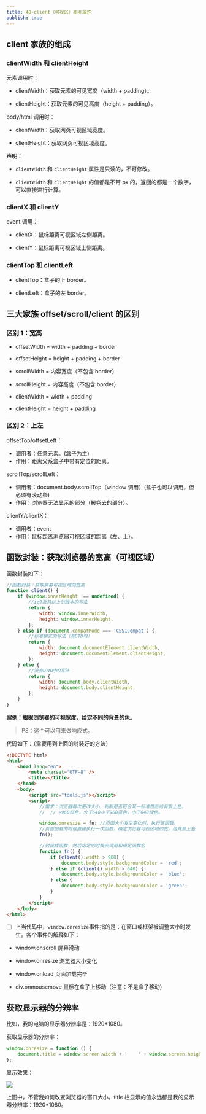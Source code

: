 ```yaml
---
title: 40-client（可视区）相关属性
publish: true
---
```


## client 家族的组成

### clientWidth 和 clientHeight

元素调用时：

- clientWidth：获取元素的可见宽度（width + padding）。

- clientHeight：获取元素的可见高度（height + padding）。

body/html 调用时：

- clientWidth：获取网页可视区域宽度。

- clientHeight：获取网页可视区域高度。

**声明**：

- `clientWidth` 和 `clientHeight` 属性是只读的，不可修改。

- `clientWidth` 和 `clientHeight` 的值都是不带 px 的，返回的都是一个数字，可以直接进行计算。

### clientX 和 clientY

event 调用：

- clientX：鼠标距离可视区域左侧距离。

- clientY：鼠标距离可视区域上侧距离。

### clientTop 和 clientLeft

- clientTop：盒子的上 border。

- clientLeft：盒子的左 border。

## 三大家族 offset/scroll/client 的区别

### 区别 1：宽高

- offsetWidth = width + padding + border
- offsetHeight = height + padding + border

- scrollWidth = 内容宽度（不包含 border）
- scrollHeight = 内容高度（不包含 border）

- clientWidth = width + padding
- clientHeight = height + padding

### 区别 2：上左

offsetTop/offsetLeft：

- 调用者：任意元素。(盒子为主)
- 作用：距离父系盒子中带有定位的距离。

scrollTop/scrollLeft：

- 调用者：document.body.scrollTop（window 调用）(盒子也可以调用，但必须有滚动条)
- 作用：浏览器无法显示的部分（被卷去的部分）。

clientY/clientX：

- 调用者：event
- 作用：鼠标距离浏览器可视区域的距离（左、上）。

## 函数封装：获取浏览器的宽高（可视区域）

函数封装如下：

```javascript
//函数封装：获取屏幕可视区域的宽高
function client() {
	if (window.innerHeight !== undefined) {
		//ie9及其以上的版本的写法
		return {
			width: window.innerWidth,
			height: window.innerHeight,
		};
	} else if (document.compatMode === 'CSS1Compat') {
		//标准模式的写法（有DTD时）
		return {
			width: document.documentElement.clientWidth,
			height: document.documentElement.clientHeight,
		};
	} else {
		//没有DTD时的写法
		return {
			width: document.body.clientWidth,
			height: document.body.clientHeight,
		};
	}
}
```

**案例：根据浏览器的可视宽度，给定不同的背景的色。**

> PS：这个可以用来做响应式。

代码如下：（需要用到上面的封装好的方法）

```html
<!DOCTYPE html>
<html>
	<head lang="en">
		<meta charset="UTF-8" />
		<title></title>
	</head>
	<body>
		<script src="tools.js"></script>
		<script>
			//需求：浏览器每次更改大小，判断是否符合某一标准然后给背景上色。
			//  // >960红色，大于640小于960蓝色，小于640绿色。

			window.onresize = fn; //页面大小发生变化时，执行该函数。
			//页面加载的时候直接执行一次函数，确定浏览器可视区域的宽，给背景上色
			fn();

			//封装成函数，然后指定的时候去调用和绑定函数名
			function fn() {
				if (client().width > 960) {
					document.body.style.backgroundColor = 'red';
				} else if (client().width > 640) {
					document.body.style.backgroundColor = 'blue';
				} else {
					document.body.style.backgroundColor = 'green';
				}
			}
		</script>
	</body>
</html>
```

- [ ] 上当代码中，`window.onresize`事件指的是：在窗口或框架被调整大小时发生。各个事件的解释如下：

* window.onscroll 屏幕滑动

* window.onresize 浏览器大小变化

* window.onload 页面加载完毕

* div.onmousemove 鼠标在盒子上移动（注意：不是盒子移动）

## 获取显示器的分辨率

比如，我的电脑的显示器分辨率是：1920\*1080。

获取显示器的分辨率：

```javascript
window.onresize = function () {
	document.title = window.screen.width + '    ' + window.screen.height;
};
```

显示效果：

![](../../图床/qgyh/20180203_2155.png)

上图中，不管我如何改变浏览器的窗口大小，title 栏显示的值永远都是我的显示器分辨率：1920\*1080。
